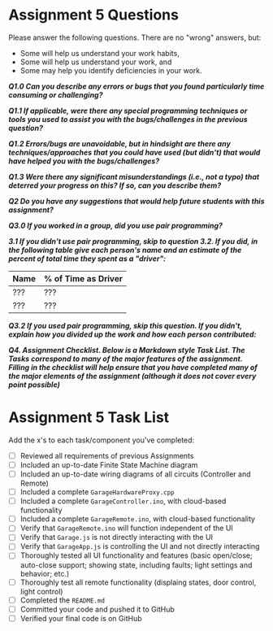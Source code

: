 # Assignment 5 Questions

Please answer the following questions.  There are no "wrong" answers, but:
  * Some will help us understand your work habits,
  * Some will help us understand your work, and
  * Some may help you identify deficiencies in your work.

***Q1.0 Can you describe any errors or bugs that you found particularly time consuming or challenging?***

***Q1.1 If applicable, were there any special programming techniques or tools you used to assist you with the bugs/challenges in the previous question?***

***Q1.2 Errors/bugs are unavoidable, but in hindsight are there any techniques/approaches that you could have used (but didn't) that would have helped you with the bugs/challenges?***

***Q1.3 Were there any significant misunderstandings (i.e., not a typo) that deterred your progress on this?  If so, can you describe them?***

***Q2 Do you have any suggestions that would help future students with this assignment?***

***Q3.0 If you worked in a group, did you use pair programming?***

***3.1 If you didn't use pair programming, skip to question 3.2.  If you did, in the following table give each person's name and an estimate of the percent of total time they spent as a "driver":***

| Name  |  % of Time as Driver |
|:------|:---------------------|
|  ???  | ???                  |
|  ???  | ???                  |

***Q3.2 If you used pair programming, skip this question.  If you didn't, explain how you divided up the work and how each person contributed:***

***Q4. Assignment Checklist.  Below is a Markdown style Task List. The Tasks correspond to many of the major features of the assignment. Filling in the checklist will help ensure that you have completed many of the major elements of the assignment (although it does not cover every point possible)***

# Assignment 5 Task List

Add the x's to each task/component you've completed:

- [ ] Reviewed all requirements of previous Assignments
- [ ] Included an up-to-date Finite State Machine diagram
- [ ] Included an up-to-date wiring diagrams of all circuits (Controller and Remote)
- [ ] Included a complete `GarageHardwareProxy.cpp`
- [ ] Included a complete `GarageController.ino`, with cloud-based functionality
- [ ] Included a complete `GarageRemote.ino`, with cloud-based functionality
- [ ] Verify that `GarageRemote.ino` will function independent of the UI
- [ ] Verify that `Garage.js` is not directly interacting with the UI
- [ ] Verify that `GarageApp.js` is controlling the UI and not directly interacting
- [ ] Thoroughly tested all UI functionality and features (basic open/close; auto-close support; showing state, including faults; light settings and behavior; etc.)
- [ ] Thoroughly test all remote functionality (displaing states, door control, light control)
- [ ] Completed the `README.md`
- [ ] Committed your code and pushed it to GitHub
- [ ] Verified your final code is on GitHub
